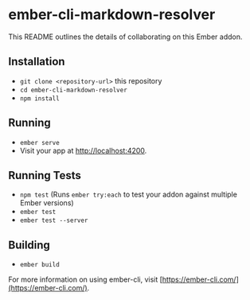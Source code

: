 # ember-cli-markdown-resolver

This README outlines the details of collaborating on this Ember addon.

## Installation

* `git clone <repository-url>` this repository
* `cd ember-cli-markdown-resolver`
* `npm install`

## Running

* `ember serve`
* Visit your app at [http://localhost:4200](http://localhost:4200).

## Running Tests

* `npm test` (Runs `ember try:each` to test your addon against multiple Ember versions)
* `ember test`
* `ember test --server`

## Building

* `ember build`

For more information on using ember-cli, visit [https://ember-cli.com/](https://ember-cli.com/).
